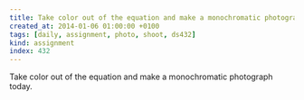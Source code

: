 ```yaml
---
title: Take color out of the equation and make a monochromatic photograph today.
created_at: 2014-01-06 01:00:00 +0100
tags: [daily, assignment, photo, shoot, ds432]
kind: assignment
index: 432
---
```


Take color out of the equation and make a monochromatic photograph today.
